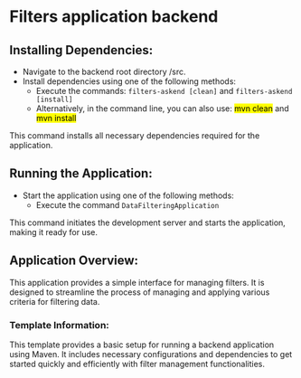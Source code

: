 # Filters application backend

## Installing Dependencies:

* Navigate to the backend root directory /src.
* Install dependencies using one of the following methods:
  * Execute the commands: ```filters-askend [clean]``` and ```filters-askend [install]```
  * Alternatively, in the command line, you can also use: <mark>mvn clean</mark> and <mark>mvn install</mark>

This command installs all necessary dependencies required for the application.

## Running the Application:

* Start the application using one of the following methods:
    * Execute the command ```DataFilteringApplication```

This command initiates the development server and starts the application, making it ready for use.

## Application Overview:

This application provides a simple interface for managing filters. It is designed to streamline the process of managing and applying various criteria for filtering data.

### Template Information:

This template provides a basic setup for running a backend application using Maven. It includes necessary configurations and dependencies to get started quickly and efficiently with filter management functionalities.